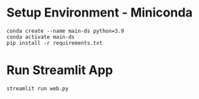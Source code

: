 # Setup Environment - Miniconda
```
conda create --name main-ds python=3.9
conda activate main-ds
pip install -r requirements.txt
```

# Run Streamlit App
```
streamlit run web.py
```
